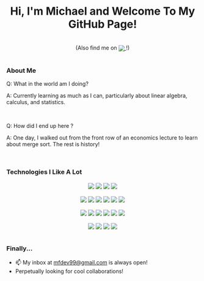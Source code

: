 <h1 align="center"> Hi, I'm Michael and Welcome To My GitHub Page! </h1>

<br>

<div align="center"> <!-- start links block -->
	(Also find me on
  	<a href="https://www.linkedin.com/in/michael-franceski-170950190/">
		  <img align="center" src="https://img.shields.io/badge/-LinkedIn-0A66C2?logo=linkedin&logoColor=white" />
	  </a>
	!)
  	<!-- <a href="mfdev99@gmail.com"> (may reintroduce if I find an icon I like)
		  <img align="center" src="https://img.shields.io/badge/Gmail-D14836?style=for-the-badge&logo=gmail&logoColor=white" />
	  </a> -->
</div> <!-- end links block -->

<br>

### About Me

<div> <!-- start about me block -->

  <div>
    <p>Q: What in the world am I doing?</p>
    <p>A: Currently learning as much as I can, particularly about linear algebra, calculus, and statistics. </p>
  </div>

  <br>

  <div>
    <p>Q: How did I end up here ?</p>
    <p>A: One day, I walked out from the front row of an economics lecture to learn about merge sort. The rest is history!</p>
  </div>
  
</div> <!-- end about me block -->

<br>

### Technologies I Like A Lot
<div align="center"> <!-- start techs I've used block -->

  <div> <!-- start misc block -->
    <span>
      <img align="center" src="https://img.shields.io/badge/Linux-FCC624?style=for-the-badge&logo=linux&logoColor=black" />
    </span>
    <span>
      <img align="center" src="https://img.shields.io/badge/GitHub-100000?style=for-the-badge&logo=github&logoColor=white" />
    </span>
    <span>
      <img align="center" src="https://img.shields.io/badge/GitLab-330F63?style=for-the-badge&logo=gitlab&logoColor=white" />
    </span>
    <span>
      <img align="center" src="https://img.shields.io/badge/Amazon_AWS-232F3E?style=for-the-badge&logo=amazon-aws&logoColor=white" />
    </span>
  </div> <!-- end misc block --> 

  <br>
  
  <div> <!-- start "languages" block (in quotes because are HTML/CSS REALLY languages ? -->
    <span>
      <img align="center" src="https://img.shields.io/badge/C%2B%2B-00599C?style=for-the-badge&logo=c%2B%2B&logoColor=white" />
    </span>
    <span>
      <img align="center" src="https://img.shields.io/badge/TypeScript-007ACC?style=for-the-badge&logo=typescript&logoColor=white" />
    </span>
    <span>
      <img align="center" src="https://img.shields.io/badge/HTML5-E34F26?style=for-the-badge&logo=html5&logoColor=white" />
    </span>  
    <span>
      <img align="center" src="https://img.shields.io/badge/CSS3-1572B6?style=for-the-badge&logo=css3&logoColor=white" />
    </span>
    <span>
      <img align="center" src="https://img.shields.io/badge/Java-ED8B00?style=for-the-badge&logo=openjdk&logoColor=white" />
    </span>
    <span>
      <img align="center" src="https://img.shields.io/badge/Python-3776AB?style=for-the-badge&logo=python&logoColor=white" />
    </span>
  </div> <!-- end "languages" block -->
  
  <br>

  <div> <!-- start frameworks block -->
    <span>
      <img align="center" src="https://img.shields.io/badge/Node.js-43853D?style=for-the-badge&logo=node.js&logoColor=white" />
    </span>
    <span>
      <img align="center" src="https://img.shields.io/badge/Express.js-404D59?style=for-the-badge" />
    </span>
    <span>
      <img align="center" src="https://img.shields.io/badge/Svelte-4A4A55?style=for-the-badge&logo=svelte&logoColor=FF3E00" />
    </span>
    <span>
      <img align="center" src="https://img.shields.io/badge/React-20232A?style=for-the-badge&logo=react&logoColor=61DAFB" />
    </span>
    <span>
      <img align="center" src="https://img.shields.io/badge/Bootstrap-563D7C?style=for-the-badge&logo=bootstrap&logoColor=white" />
    </span>
    <span>
      <img align="center" src="https://img.shields.io/badge/Spring-6DB33F?style=for-the-badge&logo=spring&logoColor=white" />
    </span>
  </div> <!-- end frameworks block -->

  <br>

  <div> <!-- start DBs block -->
    <span>
      <img align="center" src="https://img.shields.io/badge/MariaDB-003545?style=for-the-badge&logo=mariadb&logoColor=white" />
    </span>
    <span>
      <img align="center" src="https://img.shields.io/badge/MySQL-00000F?style=for-the-badge&logo=mysql&logoColor=white" />
    </span>
    <span>
      <img align="center" src="https://img.shields.io/badge/MongoDB-4EA94B?style=for-the-badge&logo=mongodb&logoColor=white" />
    </span>
    <span>
      <img align="center" src="https://img.shields.io/badge/redis-%23DD0031.svg?&style=for-the-badge&logo=redis&logoColor=white" />
    </span>
  </div> <!-- end DBs block -->
  
</div> <!-- end techs I've used block -->

<br>

### Finally...
- 📫 My inbox at mfdev99@gmail.com is always open!
- Perpetually looking for cool collaborations!
